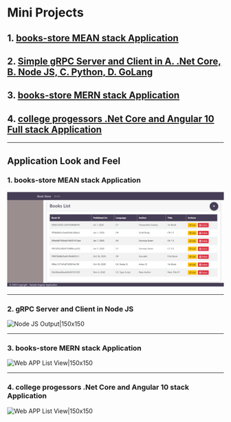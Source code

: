 # Mini Projects

## 1. [books-store MEAN stack Application](https://github.com/vishipayyallore/mini-projects-2020/tree/master/Projects/books-store-mean)

## 2. [Simple gRPC Server and Client in **A.** .Net Core, **B.** Node JS, **C.** Python, **D.** GoLang](https://github.com/vishipayyallore/mini-projects-2020/tree/master/Projects/grpc-helloworld)

## 3. [books-store MERN stack Application](https://github.com/vishipayyallore/mini-projects-2020/tree/master/Projects/book-store-mern)

## 4. [college progessors .Net Core and Angular 10 Full stack Application](https://github.com/vishipayyallore/mini-projects-2020/tree/master/Projects/fullstack-.netcore-angular)

*************************************************************************************************************************************

## Application Look and Feel

### 1. books-store **MEAN** stack Application

![Web APP List View|150x150](./Projects/books-store-mean/Documentation/Images/BooksList.PNG)

*************************************************************************************************************************************

### 2. gRPC Server and Client in **Node JS**

![Node JS Output|150x150](./Projects/grpc-helloworld/Documentation/Images/gRPC_In_NodeJS.PNG)

*************************************************************************************************************************************

### 3. books-store **MERN** stack Application

![Web APP List View|150x150](./Projects/book-store-mern/Documentation/Images/ListBooks.PNG)

*************************************************************************************************************************************

### 4. college progessors **.Net Core and Angular 10** stack Application

![Web APP List View|150x150](./Projects/fullstack-.netcore-angular/Documentation/Images/AppListView.PNG)
